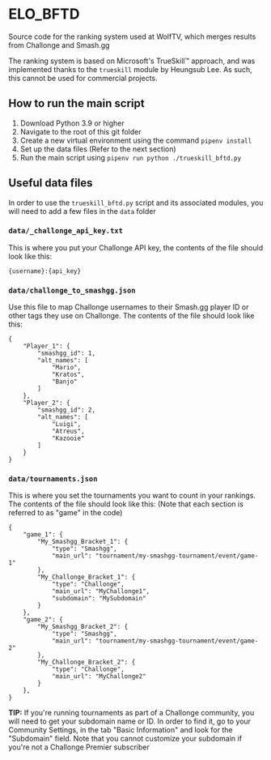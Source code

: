 # ELO_BFTD

Source code for the ranking system used at WolfTV, which merges results from Challonge and Smash.gg

The ranking system is based on Microsoft's TrueSkill™ approach, and was implemented thanks to the `trueskill` module by Heungsub Lee. As such, this cannot be used for commercial projects.

## How to run the main script

1. Download Python 3.9 or higher
1. Navigate to the root of this git folder
1. Create a new virtual environment using the command `pipenv install`
1. Set up the data files (Refer to the next section)
1. Run the main script using `pipenv run python ./trueskill_bftd.py`

## Useful data files

In order to use the `trueskill_bftd.py` script and its associated modules, you will need to add a few files in the `data` folder

### `data/_challonge_api_key.txt`

This is where you put your Challonge API key, the contents of the file should look like this:

```
{username}:{api_key}
```

### `data/challonge_to_smashgg.json`

Use this file to map Challonge usernames to their Smash.gg player ID or other tags they use on Challonge. The contents of the file should look like this:

```
{
    "Player_1": {
        "smashgg_id": 1,
        "alt_names": [
            "Mario",
            "Kratos",
            "Banjo"
        ]
    },
    "Player_2": {
        "smashgg_id": 2,
        "alt_names": [
            "Luigi",
            "Atreus",
            "Kazooie"
        ]
    }
}
```

### `data/tournaments.json`

This is where you set the tournaments you want to count in your rankings. The contents of the file should look like this: (Note that each section is referred to as "game" in the code)

```
{
    "game_1": {
        "My_Smashgg_Bracket_1": {
            "type": "Smashgg",
            "main_url": "tournament/my-smashgg-tournament/event/game-1"
        },
        "My_Challonge_Bracket_1": {
            "type": "Challonge",
            "main_url": "MyChallonge1",
            "subdomain": "MySubdomain"
        }
    },
    "game_2": {
        "My_Smashgg_Bracket_2": {
            "type": "Smashgg",
            "main_url": "tournament/my-smashgg-tournament/event/game-2"
        },
        "My_Challonge_Bracket_2": {
            "type": "Challonge",
            "main_url": "MyChallonge2"
        }
    },
}
```

**TIP:** If you're running tournaments as part of a Challonge community, you will need to get your subdomain name or ID. In order to find it, go to your Community Settings, in the tab "Basic Information" and look for the "Subdomain" field. Note that you cannot customize your subdomain if you're not a Challonge Premier subscriber